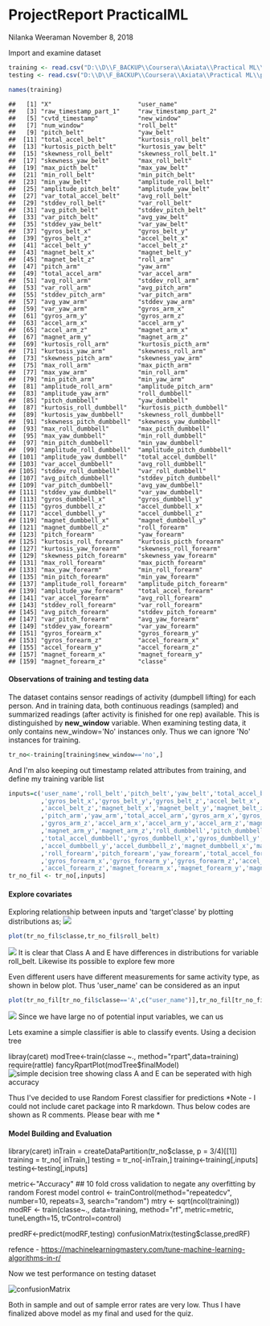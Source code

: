 ProjectReport PracticalML
================
Nilanka Weeraman
November 8, 2018

Import and examine dataset

``` r
training <- read.csv("D:\\D\\F_BACKUP\\Coursera\\Axiata\\Practical ML\\pml-training.csv")
testing <- read.csv("D:\\D\\F_BACKUP\\Coursera\\Axiata\\Practical ML\\pml-testing.csv")

names(training)
```

    ##   [1] "X"                        "user_name"               
    ##   [3] "raw_timestamp_part_1"     "raw_timestamp_part_2"    
    ##   [5] "cvtd_timestamp"           "new_window"              
    ##   [7] "num_window"               "roll_belt"               
    ##   [9] "pitch_belt"               "yaw_belt"                
    ##  [11] "total_accel_belt"         "kurtosis_roll_belt"      
    ##  [13] "kurtosis_picth_belt"      "kurtosis_yaw_belt"       
    ##  [15] "skewness_roll_belt"       "skewness_roll_belt.1"    
    ##  [17] "skewness_yaw_belt"        "max_roll_belt"           
    ##  [19] "max_picth_belt"           "max_yaw_belt"            
    ##  [21] "min_roll_belt"            "min_pitch_belt"          
    ##  [23] "min_yaw_belt"             "amplitude_roll_belt"     
    ##  [25] "amplitude_pitch_belt"     "amplitude_yaw_belt"      
    ##  [27] "var_total_accel_belt"     "avg_roll_belt"           
    ##  [29] "stddev_roll_belt"         "var_roll_belt"           
    ##  [31] "avg_pitch_belt"           "stddev_pitch_belt"       
    ##  [33] "var_pitch_belt"           "avg_yaw_belt"            
    ##  [35] "stddev_yaw_belt"          "var_yaw_belt"            
    ##  [37] "gyros_belt_x"             "gyros_belt_y"            
    ##  [39] "gyros_belt_z"             "accel_belt_x"            
    ##  [41] "accel_belt_y"             "accel_belt_z"            
    ##  [43] "magnet_belt_x"            "magnet_belt_y"           
    ##  [45] "magnet_belt_z"            "roll_arm"                
    ##  [47] "pitch_arm"                "yaw_arm"                 
    ##  [49] "total_accel_arm"          "var_accel_arm"           
    ##  [51] "avg_roll_arm"             "stddev_roll_arm"         
    ##  [53] "var_roll_arm"             "avg_pitch_arm"           
    ##  [55] "stddev_pitch_arm"         "var_pitch_arm"           
    ##  [57] "avg_yaw_arm"              "stddev_yaw_arm"          
    ##  [59] "var_yaw_arm"              "gyros_arm_x"             
    ##  [61] "gyros_arm_y"              "gyros_arm_z"             
    ##  [63] "accel_arm_x"              "accel_arm_y"             
    ##  [65] "accel_arm_z"              "magnet_arm_x"            
    ##  [67] "magnet_arm_y"             "magnet_arm_z"            
    ##  [69] "kurtosis_roll_arm"        "kurtosis_picth_arm"      
    ##  [71] "kurtosis_yaw_arm"         "skewness_roll_arm"       
    ##  [73] "skewness_pitch_arm"       "skewness_yaw_arm"        
    ##  [75] "max_roll_arm"             "max_picth_arm"           
    ##  [77] "max_yaw_arm"              "min_roll_arm"            
    ##  [79] "min_pitch_arm"            "min_yaw_arm"             
    ##  [81] "amplitude_roll_arm"       "amplitude_pitch_arm"     
    ##  [83] "amplitude_yaw_arm"        "roll_dumbbell"           
    ##  [85] "pitch_dumbbell"           "yaw_dumbbell"            
    ##  [87] "kurtosis_roll_dumbbell"   "kurtosis_picth_dumbbell" 
    ##  [89] "kurtosis_yaw_dumbbell"    "skewness_roll_dumbbell"  
    ##  [91] "skewness_pitch_dumbbell"  "skewness_yaw_dumbbell"   
    ##  [93] "max_roll_dumbbell"        "max_picth_dumbbell"      
    ##  [95] "max_yaw_dumbbell"         "min_roll_dumbbell"       
    ##  [97] "min_pitch_dumbbell"       "min_yaw_dumbbell"        
    ##  [99] "amplitude_roll_dumbbell"  "amplitude_pitch_dumbbell"
    ## [101] "amplitude_yaw_dumbbell"   "total_accel_dumbbell"    
    ## [103] "var_accel_dumbbell"       "avg_roll_dumbbell"       
    ## [105] "stddev_roll_dumbbell"     "var_roll_dumbbell"       
    ## [107] "avg_pitch_dumbbell"       "stddev_pitch_dumbbell"   
    ## [109] "var_pitch_dumbbell"       "avg_yaw_dumbbell"        
    ## [111] "stddev_yaw_dumbbell"      "var_yaw_dumbbell"        
    ## [113] "gyros_dumbbell_x"         "gyros_dumbbell_y"        
    ## [115] "gyros_dumbbell_z"         "accel_dumbbell_x"        
    ## [117] "accel_dumbbell_y"         "accel_dumbbell_z"        
    ## [119] "magnet_dumbbell_x"        "magnet_dumbbell_y"       
    ## [121] "magnet_dumbbell_z"        "roll_forearm"            
    ## [123] "pitch_forearm"            "yaw_forearm"             
    ## [125] "kurtosis_roll_forearm"    "kurtosis_picth_forearm"  
    ## [127] "kurtosis_yaw_forearm"     "skewness_roll_forearm"   
    ## [129] "skewness_pitch_forearm"   "skewness_yaw_forearm"    
    ## [131] "max_roll_forearm"         "max_picth_forearm"       
    ## [133] "max_yaw_forearm"          "min_roll_forearm"        
    ## [135] "min_pitch_forearm"        "min_yaw_forearm"         
    ## [137] "amplitude_roll_forearm"   "amplitude_pitch_forearm" 
    ## [139] "amplitude_yaw_forearm"    "total_accel_forearm"     
    ## [141] "var_accel_forearm"        "avg_roll_forearm"        
    ## [143] "stddev_roll_forearm"      "var_roll_forearm"        
    ## [145] "avg_pitch_forearm"        "stddev_pitch_forearm"    
    ## [147] "var_pitch_forearm"        "avg_yaw_forearm"         
    ## [149] "stddev_yaw_forearm"       "var_yaw_forearm"         
    ## [151] "gyros_forearm_x"          "gyros_forearm_y"         
    ## [153] "gyros_forearm_z"          "accel_forearm_x"         
    ## [155] "accel_forearm_y"          "accel_forearm_z"         
    ## [157] "magnet_forearm_x"         "magnet_forearm_y"        
    ## [159] "magnet_forearm_z"         "classe"

#### Observations of training and testing data

The dataset contains sensor readings of activity (dumpbell lifting) for each person. And in training data, both continuous readings (sampled) and summarized readings (after activity is finished for one rep) available. This is distinguished by **new\_window** variable. When examining testing data, it only contains new\_window='No' instances only. Thus we can ignore 'No' instances for training.

``` r
tr_no<-training[training$new_window=='no',]
```

And I'm also keeping out timestamp related attributes from training, and define my training varible list

``` r
inputs=c('user_name','roll_belt','pitch_belt','yaw_belt','total_accel_belt'
         ,'gyros_belt_x','gyros_belt_y','gyros_belt_z','accel_belt_x','accel_belt_y'
         ,'accel_belt_z','magnet_belt_x','magnet_belt_y','magnet_belt_z','roll_arm'
         ,'pitch_arm','yaw_arm','total_accel_arm','gyros_arm_x','gyros_arm_y'
         ,'gyros_arm_z','accel_arm_x','accel_arm_y','accel_arm_z','magnet_arm_x'
         ,'magnet_arm_y','magnet_arm_z','roll_dumbbell','pitch_dumbbell','yaw_dumbbell'
         ,'total_accel_dumbbell','gyros_dumbbell_x','gyros_dumbbell_y','gyros_dumbbell_z','accel_dumbbell_x'
         ,'accel_dumbbell_y','accel_dumbbell_z','magnet_dumbbell_x','magnet_dumbbell_y','magnet_dumbbell_z'
         ,'roll_forearm','pitch_forearm','yaw_forearm','total_accel_forearm'
         ,'gyros_forearm_x','gyros_forearm_y','gyros_forearm_z','accel_forearm_x','accel_forearm_y'
         ,'accel_forearm_z','magnet_forearm_x','magnet_forearm_y','magnet_forearm_z','classe')
tr_no_fil <- tr_no[,inputs]
```

#### Explore covariates

Exploring relationship between inputs and 'target'classe' by plotting distributions as; ![](Report_files/figure-markdown_github/unnamed-chunk-1-1.png)

``` r
plot(tr_no_fil$classe,tr_no_fil$roll_belt)
```

![](Report_files/figure-markdown_github/plot-1.png) It is clear that Class A and E have differences in distributions for variable roll\_belt. Likewise its possible to explore few more

Even different users have different measurements for same activity type, as shown in below plot. Thus 'user\_name' can be considered as an input

``` r
plot(tr_no_fil[tr_no_fil$classe=='A',c("user_name")],tr_no_fil[tr_no_fil$classe=='A',c("yaw_dumbbell")])
```

![](Report_files/figure-markdown_github/unnamed-chunk-2-1.png) Since we have large no of potential input variables, we can us

Lets examine a simple classifier is able to classify events.
Using a decision tree

libray(caret)
modTree&lt;-train(classe ~., method="rpart",data=training)
require(rattle)
fancyRpartPlot(modTree$finalModel)
![simple decision tree showing class A and E can be seperated with high accuracy](D:\D\F_BACKUP\Coursera\Axiata\Practical%20ML\DTPlot.png)

Thus I've decided to use Random Forest classifier for predictions
*Note - I could not include caret package into R markdown. Thus below codes are shown as R comments. Please bear with me *

#### Model Building and Evaluation

library(caret)
inTrain = createDataPartition(tr\_no$classe, p = 3/4)\[\[1\]\]
training = tr\_no\[ inTrain,\]
testing = tr\_no\[-inTrain,\]
training&lt;-training\[,inputs\]
testing&lt;-testing\[,inputs\]

metric&lt;-"Accuracy"
\#\# 10 fold cross validation to negate any overfitting by random Forest model
control &lt;- trainControl(method="repeatedcv", number=10, repeats=3, search="random")
mtry &lt;- sqrt(ncol(training))
modRF &lt;- train(classe~., data=training, method="rf",
metric=metric, tuneLength=15, trControl=control)

predRF&lt;-predict(modRF,testing) confusionMatrix(testing$classe,predRF)

refence - <https://machinelearningmastery.com/tune-machine-learning-algorithms-in-r/>

Now we test performance on testing dataset

![confusionMatrix](D:\D\F_BACKUP\Coursera\Axiata\Practical%20ML\ConfusionM.PNG)

Both in sample and out of sample error rates are very low. Thus I have finalized above model as my final and used for the quiz.
